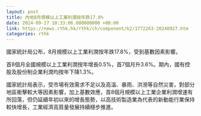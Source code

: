 ```yaml
---
layout: post
title: 內地8月規模以上工業利潤按年跌17.8%
date: 2024-09-27 10:33:06.000000000 +08:00
link: https://news.rthk.hk/rthk/ch/component/k2/1772263-20240927.htm
categories: rthk
---
```


國家統計局公布，8月規模以上工業利潤按年跌17.8%，受到基數因素影響。

首8個月全國規模以上工業利潤按年增長0.5%，首7個月升3.6%。期內，國有控股及股份制企業利潤均按年下降1.3%。

國家統計局表示，受市場有效需求不足以及高溫、暴雨、洪澇等自然災害，對部分地區衝擊較大等因素影響，加上基數效應，首8個月規模以上工業企業利潤增速有所回落，但仍延續年初以來的增長態勢，以高技術製造業為代表的新動能行業保持較快增長，工業經濟高質量發展持續穩步推進。
